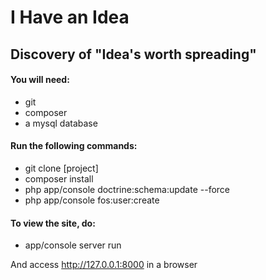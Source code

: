I Have an Idea
=======

## Discovery of "Idea's worth spreading"

#### You will need:

- git
- composer
- a mysql database

#### Run the following commands:

- git clone [project]
- composer install
- php app/console doctrine:schema:update --force
- php app/console fos:user:create

#### To view the site, do:

- app/console server run

And access http://127.0.0.1:8000 in a browser

